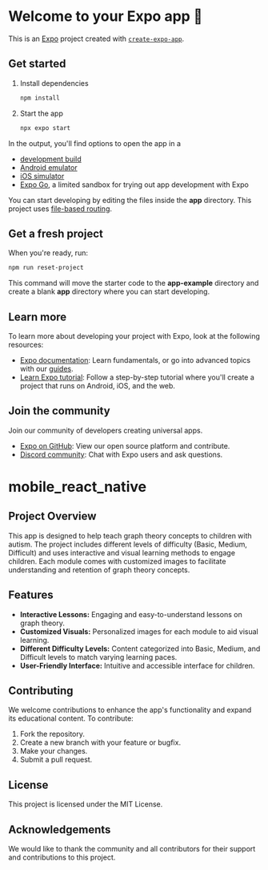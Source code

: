 # Welcome to your Expo app 👋

This is an [Expo](https://expo.dev) project created with [`create-expo-app`](https://www.npmjs.com/package/create-expo-app).

## Get started

1. Install dependencies

   ```bash
   npm install
   ```

2. Start the app

   ```bash
   npx expo start
   ```

In the output, you'll find options to open the app in a

- [development build](https://docs.expo.dev/develop/development-builds/introduction/)
- [Android emulator](https://docs.expo.dev/workflow/android-studio-emulator/)
- [iOS simulator](https://docs.expo.dev/workflow/ios-simulator/)
- [Expo Go](https://expo.dev/go), a limited sandbox for trying out app development with Expo

You can start developing by editing the files inside the **app** directory. This project uses [file-based routing](https://docs.expo.dev/router/introduction).

## Get a fresh project

When you're ready, run:

```bash
npm run reset-project
```

This command will move the starter code to the **app-example** directory and create a blank **app** directory where you can start developing.

## Learn more

To learn more about developing your project with Expo, look at the following resources:

- [Expo documentation](https://docs.expo.dev/): Learn fundamentals, or go into advanced topics with our [guides](https://docs.expo.dev/guides).
- [Learn Expo tutorial](https://docs.expo.dev/tutorial/introduction/): Follow a step-by-step tutorial where you'll create a project that runs on Android, iOS, and the web.

## Join the community

Join our community of developers creating universal apps.

- [Expo on GitHub](https://github.com/expo/expo): View our open source platform and contribute.
- [Discord community](https://chat.expo.dev): Chat with Expo users and ask questions.

# mobile_react_native

## Project Overview

This app is designed to help teach graph theory concepts to children with autism. The project includes different levels of difficulty (Basic, Medium, Difficult) and uses interactive and visual learning methods to engage children. Each module comes with customized images to facilitate understanding and retention of graph theory concepts.

## Features

- **Interactive Lessons:** Engaging and easy-to-understand lessons on graph theory.
- **Customized Visuals:** Personalized images for each module to aid visual learning.
- **Different Difficulty Levels:** Content categorized into Basic, Medium, and Difficult levels to match varying learning paces.
- **User-Friendly Interface:** Intuitive and accessible interface for children.

## Contributing

We welcome contributions to enhance the app's functionality and expand its educational content. To contribute:

1. Fork the repository.
2. Create a new branch with your feature or bugfix.
3. Make your changes.
4. Submit a pull request.

## License

This project is licensed under the MIT License.

## Acknowledgements

We would like to thank the community and all contributors for their support and contributions to this project.
